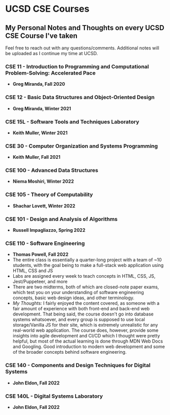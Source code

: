# UCSD CSE Courses

## My Personal Notes and Thoughts on every UCSD CSE Course I've taken

Feel free to reach out with any questions/comments. Additional notes will be uploaded as I continue my time at UCSD.

### CSE 11 - Introduction to Programming and Computational Problem-Solving: Accelerated Pace

- **Greg Miranda, Fall 2020**

### CSE 12 - Basic Data Structures and Object-Oriented Design

- **Greg Miranda, Winter 2021**

### CSE 15L - Software Tools and Techniques Laboratory

- **Keith Muller, Winter 2021**

### CSE 30 - Computer Organization and Systems Programming

- **Keith Muller, Fall 2021**

### CSE 100 - Advanced Data Structures

- **Niema Moshiri, Winter 2022**

### CSE 105 - Theory of Computability

- **Shachar Lovett, Winter 2022**

### CSE 101 - Design and Analysis of Algorithms

- **Russell Impagliazzo, Spring 2022**

### CSE 110 - Software Engineering

- **Thomas Powell, Fall 2022**
- The entire class is essentially a quarter-long project with a team of ~10 students, with the goal being to make a full-stack web application using HTML, CSS and JS
- Labs are assigned every week to teach concepts in HTML, CSS, JS, Jest/Puppeteer, and more
- There are two midterms, both of which are closed-note paper exams, which test you on your understanding of software engineering concepts, basic web design ideas, and other terminology.
- *My Thoughts:* I fairly enjoyed the content covered, as someone with a fair amount of experience with both front-end and back-end web development. That being said, the course doesn't go into database systems whatsoever, and every group is supposed to use local storage/Vanilla JS for their site, which is extremely unrealistic for any real-world web application. The course does, however, provide some insights into agile development and CI/CD which I thought were pretty helpful, but most of the actual learning is done through MDN Web Docs and Googling. Good introduction to modern web development and some of the broader concepts behind software engineering.

### CSE 140 - Components and Design Techniques for Digital Systems

- **John Eldon, Fall 2022**

### CSE 140L - Digital Systems Laboratory

- **John Eldon, Fall 2022**
